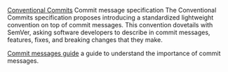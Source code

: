 
[Conventional Commits](https://www.conventionalcommits.org/)
Commit message specification
The Conventional Commits specification proposes introducing a standardized lightweight convention on top of commit messages. This convention dovetails with SemVer, asking software developers to describe in commit messages, features, fixes, and breaking changes that they make.

[Commit messages guide](https://github.com/RomuloOliveira/commit-messages-guide)
a guide to understand the importance of commit messages.
